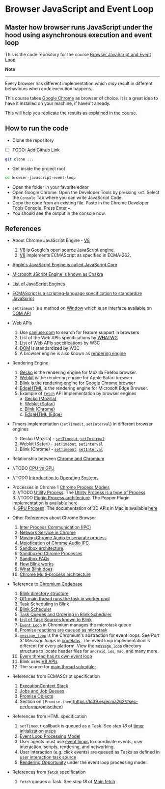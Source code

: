 # Browser JavaScript and Event Loop
## Master how browser runs JavaScript under the hood using asynchronous execution and event loop
This is the code repository for the course [Browser JavaScript and Event Loop](https://bonsaiilabs.com/event-loop-javascript)

**Note**  

---  
Every browser has different implementation which *may* result in different behaviours when code execution happens.  

This course takes [Google Chrome](https://www.google.com/chrome/) as browser of choice. It is a great idea to have it installed on your machine, if haven't already.

This will help you replicate the results as explained in the course.

## How to run the code
- Clone the repository  

- [ ] TODO: Add Github Link  

```sh
git clone ...
```

- Get inside the project root  
```sh
cd browser-javascript-event-loop
```

- Open the folder in your favorite editor
- Open Google Chrome. Open the Developer Tools by pressing `⌥⌘I`. Select the `Console` Tab where you can write JavaScript Code.   
- Copy the code from an existing file. Paste in the Chrome Developer Tools Console. Press Enter `↩`.  
- You should see the output in the console now.  

## References  
- About Chrome JavaScript Engine - [V8](https://v8.dev/docs)  
    1. [V8](https://source.chromium.org/chromium/chromium/src/+/master:v8/) is Google's open source JavaScript engine.
    2. [V8](https://source.chromium.org/chromium/chromium/src/+/master:v8/) implements ECMAScript as specified in ECMA-262.

- [Apple's JavaScript Engine is called JavaScript Core](https://en.wikipedia.org/wiki/WebKit#JavaScriptCore)  
- [Microsoft JScript Engine is known as Chakra](https://en.wikipedia.org/wiki/Chakra_(JScript_engine))  
- [List of JavaScript Engines](https://en.wikipedia.org/wiki/List_of_ECMAScript_engines)  
- [ECMAScript is a scripting-language specification to standardize JavaScript](https://en.wikipedia.org/wiki/ECMAScript)  
- `setTimeout` is a method on [Window](https://developer.mozilla.org/en-US/docs/Web/API/Window) which is an interface available on [DOM API](https://developer.mozilla.org/en-US/docs/Web/API/Document_Object_Model)  

- Web APIs
    1. Use [caniuse.com](https://caniuse.com/) to search for feature support in browsers  
    2. List of the Web APIs specifications by [WHATWG](https://spec.whatwg.org/) 
    3. List of Web APIs specifications by [W3C](https://www.w3.org/TR/?tag=webapi)  
    4. [DOM](https://www.w3.org/TR/?tag=dom) is standardized by W3C  
    5. A browser engine is also known as [rendering engine](https://en.wikipedia.org/wiki/Browser_engine)   

- Rendering Engine    
    1. [Gecko](https://en.wikipedia.org/wiki/Gecko_(software)) is the rendering engine for Mozilla Firefox browser.   
    2. [Webkit](https://webkit.org/) is the rendering engine for Apple Safari browser  
    3. [Blink](https://www.chromium.org/blink) is the rendering engine for Google Chrome browser  
    4. [EdgeHTML](https://en.wikipedia.org/wiki/EdgeHTML) is the rendering engine for Microsoft Edge Browser. 
    5. Example of [`fetch`](https://fetch.spec.whatwg.org/) API implementation by browser engines  
        a. [Gecko (Mozilla)](https://platform-status.mozilla.org/#fetch)  
        b. [Webkit (Safari)](https://webkit.org/status/#specification-fetch)  
        c. [Blink (Chrome)](https://chromestatus.com/feature/6730533392351232)  
        c. [EdgeHTML (Edge)](https://developer.microsoft.com/en-us/microsoft-edge/status/fetchapi/?q=fetch%20api)  

- Timers implementation (`setTimeout`, `setInterval`) in different browser engines
    1. Gecko (Mozilla) - [`setTimeout`](https://github.com/mozilla/gecko-dev/blob/master/toolkit/modules/Timer.jsm#L81), [`setInterval`](https://github.com/mozilla/gecko-dev/blob/master/toolkit/modules/Timer.jsm#L95)  
    2. Webkit (Safari) - [`setTimeout`](https://github.com/WebKit/webkit/blob/9029c43e695bf886fffb15eec951f0605e34509b/Source/WebCore/page/DOMWindow.cpp#L1688), [`setInterval`](https://github.com/WebKit/webkit/blob/9029c43e695bf886fffb15eec951f0605e34509b/Source/WebCore/page/DOMWindow.cpp#L1729)  
    3. Blink (Chrome) - [`setTimeout`](https://github.com/chromium/chromium/blob/888beef69f57f6c8810d22af036e961208cda05f/third_party/blink/renderer/core/frame/window_or_worker_global_scope.cc#L132), [`setInterval`](https://github.com/chromium/chromium/blob/888beef69f57f6c8810d22af036e961208cda05f/third_party/blink/renderer/core/frame/window_or_worker_global_scope.cc#L195)  

- Relationship between [Chrome and Chromium](https://chromium.googlesource.com/chromium/src/+/master/docs/chromium_browser_vs_google_chrome.md)  
- //TODO [CPU vs GPU](https://blogs.nvidia.com/blog/2009/12/16/whats-the-difference-between-a-cpu-and-a-gpu/)  
- //TODO [Introduction to Operating Systems](https://www.scs.stanford.edu/17wi-cs140/notes/intro.pdf)  

- Processes in Chrome
    1 [Chrome Process Models](https://www.chromium.org/developers/design-documents/process-models)  
    2. //TODO [Utility Process](https://source.chromium.org/chromium/chromium/src/+/master:content/browser/utility_process_host.h;l=6?q=utility_process&ss=chromium%2Fchromium%2Fsrc&originalUrl=https:%2F%2Fcs.chromium.org%2F). The [Utility Process is a type of Process](https://www.chromium.org/developers/design-documents/extensions/proposed-changes/apis-under-development/processes-api)  
    3. //TODO [Plugin Process architecture](https://www.chromium.org/developers/design-documents/plugin-architecture). The Pepper Plugin implementation is available [here](https://www.chromium.org/developers/design-documents/pepper-plugin-implementation)  
    4. [GPU Process](https://www.chromium.org/developers/design-documents/gpu-accelerated-compositing-in-chrome). The documentation of 3D APIs in Mac is available [here](https://support.apple.com/en-us/HT202823)  

- Other References about Chrome Browser  
    1. [Inter Process Communication (IPC)](https://www.chromium.org/developers/design-documents/inter-process-communication#IPC_in_the_browser)  
    2. [Network Service in Chrome](https://docs.google.com/document/d/1wAHLw9h7gGuqJNCgG1mP1BmLtCGfZ2pys-PdZQ1vg7M/edit)  
    3. [Moving Chrome Audio to separate process](https://docs.google.com/document/d/1fVHVJjd5zTqc6O7b0lprILyuFPC9qVQUudzjEgOq1HY/edit#heading=h.x730v6kpv1zk)  
    4. [Mojofication of Chrome Audio IPC](https://docs.google.com/document/d/1awQoajq_DLmz2AIU9iweC0zEYlVuHCvEIRQepeYyxh8/edit#)  
    5. [Sandbox architecture](https://chromium.googlesource.com/chromium/src/+/master/docs/design/sandbox.md).     
    6. [Sandboxed Chrome Processes](https://developers.google.com/web/updates/2019/08/chromium-chronicle-5)  
    7. [Sandbox FAQs](https://chromium.googlesource.com/chromium/src/+/master/docs/design/sandbox_faq.md)  
    8. [How Blink works](https://docs.google.com/document/d/1aitSOucL0VHZa9Z2vbRJSyAIsAz24kX8LFByQ5xQnUg/edit#heading=h.v5plba74lfde)  
    9. [What Blink does](https://docs.google.com/document/d/1aitSOucL0VHZa9Z2vbRJSyAIsAz24kX8LFByQ5xQnUg/edit#heading=h.mndgzxvp6evc)  
    10. [Chrome Multi-process architecture](https://www.chromium.org/developers/design-documents/multi-process-architecture)  

- Reference to [Chromium Codebase](https://source.chromium.org/)  
    1. [Blink directory structure](https://source.chromium.org/chromium/chromium/src/+/master:third_party/blink/renderer/README.md)  
    2. [Off-main thread runs the task in worker pool](https://chromium.googlesource.com/chromium/src/+/master/third_party/blink/renderer/platform/scheduler/TaskSchedulingInBlink.md#off_main-thread-scheduling)  
    3. [Task Scheduling in Blink](https://chromium.googlesource.com/chromium/src/+/master/third_party/blink/renderer/platform/scheduler/TaskSchedulingInBlink.md#overview)  
    4. [Blink Scheduler](https://docs.google.com/document/d/11N2WTV3M0IkZ-kQlKWlBcwkOkKTCuLXGVNylK5E2zvc/edit#)  
    5. [Task Queues and Ordering in Blink Scheduler](https://docs.google.com/document/d/1Apz-SD-pOagGeyWxIpgOi0ARNkrCrELhPdm18eeu9tw/edit#heading=h.ca7ypstpqk29)  
    6. [List of Task Sources known to Blink](https://source.chromium.org/chromium/chromium/src/+/master:third_party/blink/public/platform/task_type.h;l=6?q=task_type&ss=chromium%2Fchromium%2Fsrc&originalUrl=https:%2F%2Fcs.chromium.org%2F)  
    7. [`Event Loop`](https://source.chromium.org/chromium/chromium/src/+/master:third_party/blink/renderer/platform/scheduler/public/event_loop.h;l=6?q=event_loop&ss=chromium%2Fchromium%2Fsrc&originalUrl=https:%2F%2Fcs.chromium.org%2F) in Chromium manages the microtask queue  
    8. [Promise reactions are queued as microtask](https://source.chromium.org/chromium/chromium/src/+/master:v8/src/objects/promise.h;l=84)  
    9. [`message_loop`](https://source.chromium.org/chromium/chromium/src/+/master:base/message_loop/message_loop.h) is the Chromium's abstraction for event loops. See *Part 3: Message loops* in [codelabs](https://www.chromium.org/developers/cpp-in-chromium-101-codelab). The event loop implementation is different for every platform. View the [`message_loop`](https://source.chromium.org/chromium/chromium/src/+/master:base/message_loop/message_loop.h) directory structure to locate header files for `android`, `ios`, `mac`, and many more. 
    10. [Every thread has its own event loop](https://source.chromium.org/chromium/chromium/src/+/master:base/message_loop/message_loop.h;l=36-37)  
    11. Blink uses [V8 APIs](https://github.com/chromium/chromium/tree/c09af941e6675068427d56bf7c540659e2578a17/third_party/blink/renderer#bindings)   
    12. The source for [main thread scheduler](https://source.chromium.org/chromium/chromium/src/+/master:third_party/blink/renderer/platform/scheduler/main_thread/main_thread_scheduler_impl.cc)  

- References from ECMASCript specification
    1. [ExecutionContext Stack](https://tc39.es/ecma262/#execution-context-stack)  
    2. [Jobs and Job Queues](https://tc39.es/ecma262/#sec-jobs-and-job-queues)  
    3. [Promise Objects](https://tc39.es/ecma262/#sec-promise-objects)  
    4. Section on `[Promise.then`](https://tc39.es/ecma262/#sec-performpromisethen)  

- References from HTML specification  
    1. `setTimeout` callback is queued as a Task. See *step 18* of [timer initialization steps](https://html.spec.whatwg.org/multipage/timers-and-user-prompts.html#timer-initialisation-steps)  
    2. [Event Loop Processing Model](https://html.spec.whatwg.org/multipage/webappapis.html#event-loop-processing-model)  
    3. User agents must use [event loops](https://html.spec.whatwg.org/multipage/webappapis.html#event-loop) to coordinate events, user interaction, scripts, rendering, and networking.  
    4. User interaction (e.g. click events) are queued as Tasks as defined in [user interaction task source](https://html.spec.whatwg.org/#user-interaction-task-source)  
    5. [Rendering Opportunity](https://html.spec.whatwg.org/multipage/webappapis.html#rendering-opportunity) under the event loop processing model.  
    
- References from `fetch` specification  
    1. `fetch` queues a Task. See *step 18* of [Main fetch](https://fetch.spec.whatwg.org/#main-fetch)  